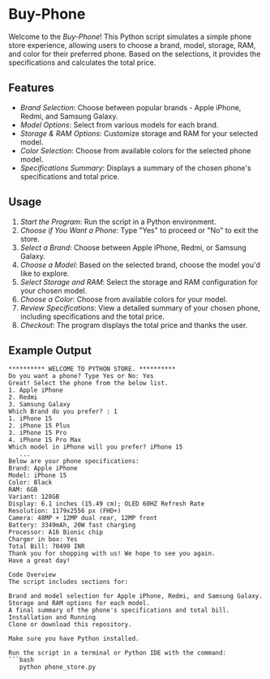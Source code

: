 # Buy-Phone

Welcome to the *Buy-Phone*! This Python script simulates a simple phone store experience, allowing users to choose a brand, model, storage, RAM, and color for their preferred phone. Based on the selections, it provides the specifications and calculates the total price.

## Features

- *Brand Selection*: Choose between popular brands - Apple iPhone, Redmi, and Samsung Galaxy.
- *Model Options*: Select from various models for each brand.
- *Storage & RAM Options*: Customize storage and RAM for your selected model.
- *Color Selection*: Choose from available colors for the selected phone model.
- *Specifications Summary*: Displays a summary of the chosen phone's specifications and total price.

## Usage

1. *Start the Program*: Run the script in a Python environment.
2. *Choose if You Want a Phone*: Type "Yes" to proceed or "No" to exit the store.
3. *Select a Brand*: Choose between Apple iPhone, Redmi, or Samsung Galaxy.
4. *Choose a Model*: Based on the selected brand, choose the model you'd like to explore.
5. *Select Storage and RAM*: Select the storage and RAM configuration for your chosen model.
6. *Choose a Color*: Choose from available colors for your model.
7. *Review Specifications*: View a detailed summary of your chosen phone, including specifications and the total price.
8. *Checkout*: The program displays the total price and thanks the user.

## Example Output

```plaintext
********** WELCOME TO PYTHON STORE. **********
Do you want a phone? Type Yes or No: Yes
Great! Select the phone from the below list.
1. Apple iPhone
2. Redmi
3. Samsung Galaxy
Which Brand do you prefer? : 1
1. iPhone 15
2. iPhone 15 Plus
3. iPhone 15 Pro
4. iPhone 15 Pro Max
Which model in iPhone will you prefer? iPhone 15
   ...
Below are your phone specifications:
Brand: Apple iPhone
Model: iPhone 15
Color: Black
RAM: 6GB
Variant: 128GB
Display: 6.1 inches (15.49 cm); OLED 60HZ Refresh Rate
Resolution: 1179x2556 px (FHD+)
Camera: 48MP + 12MP dual rear, 12MP front
Battery: 3349mAh, 20W fast charging
Processor: A16 Bionic chip
Charger in box: Yes
Total Bill: 70499 INR
Thank you for shopping with us! We hope to see you again. Have a great day!

Code Overview
The script includes sections for:

Brand and model selection for Apple iPhone, Redmi, and Samsung Galaxy.
Storage and RAM options for each model.
A final summary of the phone's specifications and total bill.
Installation and Running
Clone or download this repository.

Make sure you have Python installed.

Run the script in a terminal or Python IDE with the command:
```bash
   python phone_store.py
```
